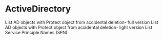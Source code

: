 # ActiveDirectory

List AD objects with Protect object from accidental deletion- full version
List AD objects with Protect object from accidental deletion- light version
List Service Principle Names (SPN)
